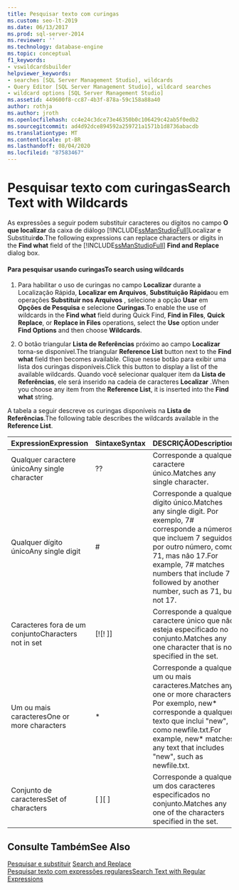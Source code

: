 ```yaml
---
title: Pesquisar texto com curingas
ms.custom: seo-lt-2019
ms.date: 06/13/2017
ms.prod: sql-server-2014
ms.reviewer: ''
ms.technology: database-engine
ms.topic: conceptual
f1_keywords:
- vswildcardsbuilder
helpviewer_keywords:
- searches [SQL Server Management Studio], wildcards
- Query Editor [SQL Server Management Studio], wildcard searches
- wildcard options [SQL Server Management Studio]
ms.assetid: 449600f8-cc87-4b3f-878a-59c158a88a40
author: rothja
ms.author: jroth
ms.openlocfilehash: cc4e24c3dce73e46350b0c106429c42ab5f0edb2
ms.sourcegitcommit: ad4d92dce894592a259721a1571b1d8736abacdb
ms.translationtype: MT
ms.contentlocale: pt-BR
ms.lasthandoff: 08/04/2020
ms.locfileid: "87583467"
---
```

# <a name="search-text-with-wildcards"></a><span data-ttu-id="2553a-102">Pesquisar texto com curingas</span><span class="sxs-lookup"><span data-stu-id="2553a-102">Search Text with Wildcards</span></span>
  <span data-ttu-id="2553a-103">As expressões a seguir podem substituir caracteres ou dígitos no campo **O que localizar** da caixa de diálogo [!INCLUDE[ssManStudioFull](../../includes/ssmanstudiofull-md.md)]Localizar e Substituir**do**.</span><span class="sxs-lookup"><span data-stu-id="2553a-103">The following expressions can replace characters or digits in the **Find what** field of the [!INCLUDE[ssManStudioFull](../../includes/ssmanstudiofull-md.md)] **Find and Replace** dialog box.</span></span>  
  
#### <a name="to-search-using-wildcards"></a><span data-ttu-id="2553a-104">Para pesquisar usando curingas</span><span class="sxs-lookup"><span data-stu-id="2553a-104">To search using wildcards</span></span>  
  
1.  <span data-ttu-id="2553a-105">Para habilitar o uso de curingas no campo **Localizar** durante a Localização Rápida, **Localizar em Arquivos**, **Substituição Rápida**ou em operações **Substituir nos Arquivos** , selecione a opção **Usar** em **Opções de Pesquisa** e selecione **Curingas**.</span><span class="sxs-lookup"><span data-stu-id="2553a-105">To enable the use of wildcards in the **Find what** field during Quick Find, **Find in Files**, **Quick Replace**, or **Replace in Files** operations, select the **Use** option under **Find Options** and then choose **Wildcards**.</span></span>  
  
2.  <span data-ttu-id="2553a-106">O botão triangular **Lista de Referências** próximo ao campo **Localizar** torna-se disponível.</span><span class="sxs-lookup"><span data-stu-id="2553a-106">The triangular **Reference List** button next to the **Find what** field then becomes available.</span></span> <span data-ttu-id="2553a-107">Clique nesse botão para exibir uma lista dos curingas disponíveis.</span><span class="sxs-lookup"><span data-stu-id="2553a-107">Click this button to display a list of the available wildcards.</span></span> <span data-ttu-id="2553a-108">Quando você selecionar qualquer item da **Lista de Referências**, ele será inserido na cadeia de caracteres **Localizar** .</span><span class="sxs-lookup"><span data-stu-id="2553a-108">When you choose any item from the **Reference List**, it is inserted into the **Find what** string.</span></span>  
  
 <span data-ttu-id="2553a-109">A tabela a seguir descreve os curingas disponíveis na **Lista de Referências**.</span><span class="sxs-lookup"><span data-stu-id="2553a-109">The following table describes the wildcards available in the **Reference List**.</span></span>  
  
|<span data-ttu-id="2553a-110">Expression</span><span class="sxs-lookup"><span data-stu-id="2553a-110">Expression</span></span>|<span data-ttu-id="2553a-111">Sintaxe</span><span class="sxs-lookup"><span data-stu-id="2553a-111">Syntax</span></span>|<span data-ttu-id="2553a-112">DESCRIÇÃO</span><span class="sxs-lookup"><span data-stu-id="2553a-112">Description</span></span>|  
|----------------|------------|-----------------|  
|<span data-ttu-id="2553a-113">Qualquer caractere único</span><span class="sxs-lookup"><span data-stu-id="2553a-113">Any single character</span></span>|<span data-ttu-id="2553a-114">?</span><span class="sxs-lookup"><span data-stu-id="2553a-114">?</span></span>|<span data-ttu-id="2553a-115">Corresponde a qualquer caractere único.</span><span class="sxs-lookup"><span data-stu-id="2553a-115">Matches any single character.</span></span>|  
|<span data-ttu-id="2553a-116">Qualquer dígito único</span><span class="sxs-lookup"><span data-stu-id="2553a-116">Any single digit</span></span>|#|<span data-ttu-id="2553a-117">Corresponde a qualquer dígito único.</span><span class="sxs-lookup"><span data-stu-id="2553a-117">Matches any single digit.</span></span> <span data-ttu-id="2553a-118">Por exemplo, 7# corresponde a números que incluem 7 seguidos por outro número, como 71, mas não 17.</span><span class="sxs-lookup"><span data-stu-id="2553a-118">For example, 7# matches numbers that include 7 followed by another number, such as 71, but not 17.</span></span>|  
|<span data-ttu-id="2553a-119">Caracteres fora de um conjunto</span><span class="sxs-lookup"><span data-stu-id="2553a-119">Characters not in set</span></span>|<span data-ttu-id="2553a-120">[!</span><span class="sxs-lookup"><span data-stu-id="2553a-120">[!</span></span> <span data-ttu-id="2553a-121">]</span><span class="sxs-lookup"><span data-stu-id="2553a-121">]</span></span>|<span data-ttu-id="2553a-122">Corresponde a qualquer caractere único que não esteja especificado no conjunto.</span><span class="sxs-lookup"><span data-stu-id="2553a-122">Matches any one character that is not specified in the set.</span></span>|  
|<span data-ttu-id="2553a-123">Um ou mais caracteres</span><span class="sxs-lookup"><span data-stu-id="2553a-123">One or more characters</span></span>|*|<span data-ttu-id="2553a-124">Corresponde a qualquer um ou mais caracteres.</span><span class="sxs-lookup"><span data-stu-id="2553a-124">Matches any one or more characters.</span></span> <span data-ttu-id="2553a-125">Por exemplo, new\* corresponde a qualquer texto que inclui "new", como newfile.txt.</span><span class="sxs-lookup"><span data-stu-id="2553a-125">For example, new\* matches any text that includes "new", such as newfile.txt.</span></span>|  
|<span data-ttu-id="2553a-126">Conjunto de caracteres</span><span class="sxs-lookup"><span data-stu-id="2553a-126">Set of characters</span></span>|<span data-ttu-id="2553a-127">[ ]</span><span class="sxs-lookup"><span data-stu-id="2553a-127">[ ]</span></span>|<span data-ttu-id="2553a-128">Corresponde a qualquer um dos caracteres especificados no conjunto.</span><span class="sxs-lookup"><span data-stu-id="2553a-128">Matches any one of the characters specified in the set.</span></span>|  
  
## <a name="see-also"></a><span data-ttu-id="2553a-129">Consulte Também</span><span class="sxs-lookup"><span data-stu-id="2553a-129">See Also</span></span>  
 <span data-ttu-id="2553a-130">[Pesquisar e substituir](search-and-replace.md) </span><span class="sxs-lookup"><span data-stu-id="2553a-130">[Search and Replace](search-and-replace.md) </span></span>  
 [<span data-ttu-id="2553a-131">Pesquisar texto com expressões regulares</span><span class="sxs-lookup"><span data-stu-id="2553a-131">Search Text with Regular Expressions</span></span>](search-text-with-regular-expressions.md)  
